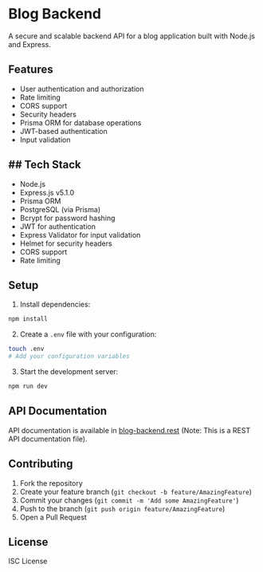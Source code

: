 # Blog Backend

A secure and scalable backend API for a blog application built with Node.js and Express.

## Features

- User authentication and authorization
- Rate limiting
- CORS support
- Security headers
- Prisma ORM for database operations
- JWT-based authentication
- Input validation

## ## Tech Stack

- Node.js
- Express.js v5.1.0
- Prisma ORM
- PostgreSQL (via Prisma)
- Bcrypt for password hashing
- JWT for authentication
- Express Validator for input validation
- Helmet for security headers
- CORS support
- Rate limiting

## Setup

1. Install dependencies:
```bash
npm install
```

2. Create a `.env` file with your configuration:
```bash
touch .env
# Add your configuration variables
```

3. Start the development server:
```bash
npm run dev
```

## API Documentation

API documentation is available in [blog-backend.rest](./blog-backend.rest) (Note: This is a REST API documentation file).

## Contributing

1. Fork the repository
2. Create your feature branch (`git checkout -b feature/AmazingFeature`)
3. Commit your changes (`git commit -m 'Add some AmazingFeature'`)
4. Push to the branch (`git push origin feature/AmazingFeature`)
5. Open a Pull Request

## License

ISC License
